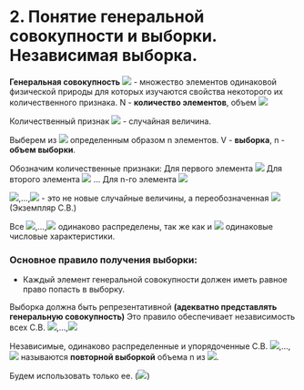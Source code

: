 # 2. Понятие генеральной совокупности и выборки. Независимая выборка.
**Генеральная совокупность** ![](https://latex.codecogs.com/svg.latex?\Gamma) - множество элементов одинаковой физической природы для которых изучаются свойства некоторого их количественного признака.
N - **количество элементов**, объем ![](https://latex.codecogs.com/svg.latex?\Gamma)

Количественный признак ![](https://latex.codecogs.com/svg.latex?\Gamma) - случайная величина.

Выберем из ![](https://latex.codecogs.com/svg.latex?\Gamma) определенным образом n элементов.
V - **выборка**, n - **объем выборки**.

Обозначим количественные признаки:
Для первого элемента ![](https://latex.codecogs.com/svg.latex?\xi_{1})
Для второго элемента ![](https://latex.codecogs.com/svg.latex?\xi_{2})
...
Для n-го элемента ![](https://latex.codecogs.com/svg.latex?\xi_{n})

![](https://latex.codecogs.com/svg.latex?\xi_{1}),...,![](https://latex.codecogs.com/svg.latex?\xi_{n}) - это не новые случайные величины, а переобозначенная ![](https://latex.codecogs.com/svg.latex?\xi) (Экземпляр С.В.)

Все ![](https://latex.codecogs.com/svg.latex?\xi_{1}),...,![](https://latex.codecogs.com/svg.latex?\xi_{n}) одинаково распределены, так же как и ![](https://latex.codecogs.com/svg.latex?\xi\Rightarrow) одинаковые числовые характеристики.

### Основное правило получения выборки:
* Каждый элемент генеральной совокупности должен иметь равное право попасть в выборку.

Выборка должна быть репрезентативной **(адекватно представлять генеральную совокупность)**
Это правило обеспечивает независимость всех С.В. ![](https://latex.codecogs.com/svg.latex?\xi_{1}),...,![](https://latex.codecogs.com/svg.latex?\xi_{n})

Независимые, одинаково распределенные и упорядоченные С.В. ![](https://latex.codecogs.com/svg.latex?\xi_{1}),...,![](https://latex.codecogs.com/svg.latex?\xi_{n}) называются **повторной выборкой** объема n из ![](https://latex.codecogs.com/svg.latex?\Gamma).

Будем использовать только ее. (![](https://latex.codecogs.com/svg.latex?n\ll&space;N))
